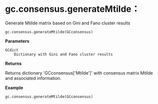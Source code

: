 gc.consensus.generateMtilde：
===============

Generate Mtilde matrix based on Gini and Fano cluster results

    gc.consensus.generateMtilde(GCconsensus)

**Parameters** 

    GCdict
        Dictionary with Gini and Fano cluster results

**Returns**

Returns dictionary 'GCconsensus['Mtilde']' with consensus matrix Mtilde and associated information.

**Example**

    gc.consensus.generateMtilde(GCconsensus)
